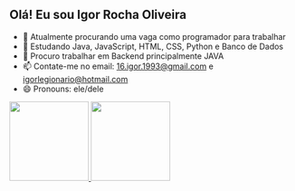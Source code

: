 ## Olá! Eu sou Igor Rocha Oliveira


- 🔭 Atualmente procurando uma vaga como programador para trabalhar
- 🌱 Estudando Java, JavaScript, HTML, CSS, Python e Banco de Dados
- 👯 Procuro trabalhar em Backend principalmente JAVA
- 📫 Contate-me no email: 16.igor.1993@gmail.com e igorlegionario@hotmail.com
- 😄 Pronouns: ele/dele

<div>
  <a href="https://github.com/igor-rocha-oliveira">
  <img height = 140em src="https://github-readme-stats.vercel.app/api?username=igor-rocha-oliveira&show_icons=true&theme=dracula&include_all_comits=true&count_priavate=true"/>
  <img height = 140em src="https://github-readme-stats.vercel.app/api/top-langs/?username=igor-rocha-oliveira&layout=compact&langs_count=16&theme=dark"/>
</div>
